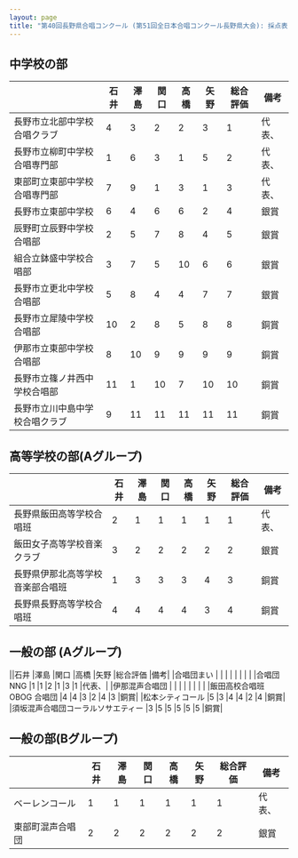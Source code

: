 ```yaml
---
layout: page
title: "第40回長野県合唱コンクール (第51回全日本合唱コンクール長野県大会): 採点表"
---
```

中学校の部
----------

|                                                                | 石井 | 澤島 | 関口 | 高橋 | 矢野 | 総合評価 | 備考   |
|----------------------------------------------------------------|------|------|------|------|------|----------|--------|
| 長野市立北部中学校合唱クラブ   | 4    | 3    | 2    | 2    | 3    | 1        | 代表、 |
| 長野市立柳町中学校合唱専門部   | 1    | 6    | 3    | 1    | 5    | 2        | 代表、 |
| 東部町立東部中学校合唱専門部   | 7    | 9    | 1    | 3    | 1    | 3        | 代表、 |
| 長野市立東部中学校             | 6    | 4    | 6    | 6    | 2    | 4        | 銀賞   |
| 辰野町立辰野中学校合唱部       | 2    | 5    | 7    | 8    | 4    | 5        | 銀賞   |
| 組合立鉢盛中学校合唱部         | 3    | 7    | 5    | 10   | 6    | 6        | 銀賞   |
| 長野市立更北中学校合唱部       | 5    | 8    | 4    | 4    | 7    | 7        | 銀賞   |
| 長野市立犀陵中学校合唱部       | 10   | 2    | 8    | 5    | 8    | 8        | 銅賞   |
| 伊那市立東部中学校合唱部       | 8    | 10   | 9    | 9    | 9    | 9        | 銅賞   |
| 長野市立篠ノ井西中学校合唱部   | 11   | 1    | 10   | 7    | 10   | 10       | 銅賞   |
| 長野市立川中島中学校合唱クラブ | 9    | 11   | 11   | 11   | 11   | 11       | 銅賞   |

高等学校の部(Aグループ)
-----------------------

|                                                                  | 石井 | 澤島 | 関口 | 高橋 | 矢野 | 総合評価 | 備考   |
|------------------------------------------------------------------|------|------|------|------|------|----------|--------|
| 長野県飯田高等学校合唱班         | 2    | 1    | 1    | 1    | 1    | 1        | 代表、 |
| 飯田女子高等学校音楽クラブ       | 3    | 2    | 2    | 2    | 2    | 2        | 銀賞   |
| 長野県伊那北高等学校音楽部合唱班 | 1    | 3    | 3    | 3    | 4    | 3        | 銅賞   |
| 長野県長野高等学校合唱班         | 4    | 4    | 4    | 4    | 3    | 4        | 銅賞   |

一般の部 (Aグループ)
--------------------

||石井 |澤島 |関口 |高橋 |矢野 |総合評価 |備考|
|合唱団まい                 |  |  |  |  |  |  | |
|合唱団NNG                  |1 |1 |2 |1 |3 |1 |代表、|
|伊那混声合唱団             |  |  |  |  |  |  | |
|飯田高校合唱班 OBOG 合唱団 |4 |4 |3 |2 |4 |3 |銅賞|
|松本シティコール |5 |3 |4 |4 |2 |4 |銅賞|
|須坂混声合唱団コーラルソサエティー |3 |5 |5 |5 |5 |5 |銅賞|

一般の部(Bグループ)
-------------------

|                                                  | 石井 | 澤島 | 関口 | 高橋 | 矢野 | 総合評価 | 備考   |
|--------------------------------------------------|------|------|------|------|------|----------|--------|
| ベーレンコール   | 1    | 1    | 1    | 1    | 1    | 1        | 代表、 |
| 東部町混声合唱団 | 2    | 2    | 2    | 2    | 2    | 2        | 銀賞   |

